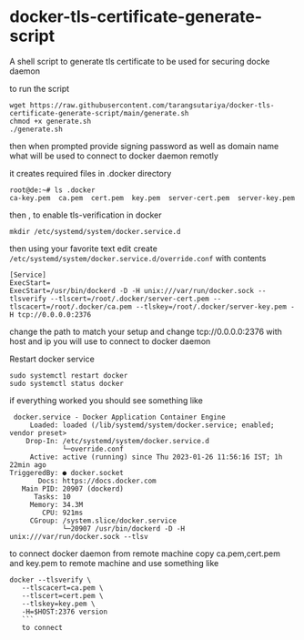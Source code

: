 # docker-tls-certificate-generate-script
A shell script to generate tls certificate to be used for securing docke daemon


to run the script

```
wget https://raw.githubusercontent.com/tarangsutariya/docker-tls-certificate-generate-script/main/generate.sh
chmod +x generate.sh
./generate.sh
```

then when prompted provide signing password as well as domain name what will be used to connect to docker daemon remotly

it creates required files in .docker directory 

```
root@de:~# ls .docker
ca-key.pem  ca.pem  cert.pem  key.pem  server-cert.pem  server-key.pem
```

then , to enable tls-verification in docker

```
mkdir /etc/systemd/system/docker.service.d
```
then using your favorite text edit create
```/etc/systemd/system/docker.service.d/override.conf```
with contents

```
[Service]
ExecStart=
ExecStart=/usr/bin/dockerd -D -H unix:///var/run/docker.sock --tlsverify --tlscert=/root/.docker/server-cert.pem --tlscacert=/root/.docker/ca.pem --tlskey=/root/.docker/server-key.pem -H tcp://0.0.0.0:2376
```

change the path to match your setup and change tcp://0.0.0.0:2376 with host and ip you will use to connect to docker daemon

Restart docker service
```
sudo systemctl restart docker
sudo systemctl status docker
```
if everything worked you should see something like

```
 docker.service - Docker Application Container Engine
     Loaded: loaded (/lib/systemd/system/docker.service; enabled; vendor preset>
    Drop-In: /etc/systemd/system/docker.service.d
             └─override.conf
     Active: active (running) since Thu 2023-01-26 11:56:16 IST; 1h 22min ago
TriggeredBy: ● docker.socket
       Docs: https://docs.docker.com
   Main PID: 20907 (dockerd)
      Tasks: 10
     Memory: 34.3M
        CPU: 921ms
     CGroup: /system.slice/docker.service
             └─20907 /usr/bin/dockerd -D -H unix:///var/run/docker.sock --tlsv
  ```
  
 to connect docker daemon from remote machine copy ca.pem,cert.pem and key.pem to remote machine and use something like
 ```
 docker --tlsverify \
    --tlscacert=ca.pem \
    --tlscert=cert.pem \
    --tlskey=key.pem \
    -H=$HOST:2376 version
    ```
    to connect



